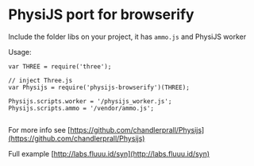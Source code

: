 # PhysiJS port for browserify

Include the folder libs on your project, it has `ammo.js` and PhysiJS worker

Usage: 

```
var THREE = require('three');

// inject Three.js
var Physijs = require('physijs-browserify')(THREE);

Physijs.scripts.worker = '/physijs_worker.js';
Physijs.scripts.ammo = '/vendor/ammo.js';


```

For more info see [https://github.com/chandlerprall/Physijs](https://github.com/chandlerprall/Physijs)

Full example [http://labs.fluuu.id/syn](http://labs.fluuu.id/syn)